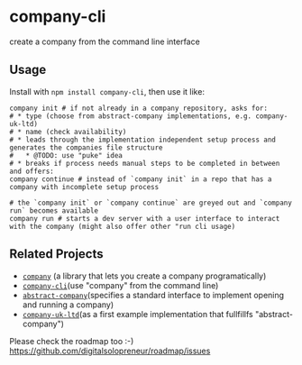 # company-cli
create a company from the command line interface

## Usage

Install with `npm install company-cli`, then use it like:

```
company init # if not already in a company repository, asks for:
# * type (choose from abstract-company implementations, e.g. company-uk-ltd)
# * name (check availability)
# * leads through the implementation independent setup process and generates the companies file structure
#   * @TODO: use "puke" idea
# * breaks if process needs manual steps to be completed in between and offers:
company continue # instead of `company init` in a repo that has a company with incomplete setup process

# the `company init` or `company continue` are greyed out and `company run` becomes available
company run # starts a dev server with a user interface to interact with the company (might also offer other "run cli usage)
```

## Related Projects
* [`company`](https://github.com/digitalsolopreneur/company) (a library that lets you create a company programatically)
* [`company-cli`](https://github.com/digitalsolopreneur/company-cli)(use "company" from the command line)
* [`abstract-company`](https://github.com/digitalsolopreneur/abstract-company)(specifies a standard interface to implement opening and running a company)
* [`company-uk-ltd`](https://github.com/digitalsolopreneur/company-uk-ltd)(as a first example implementation that fullfillfs "abstract-company")

Please check the roadmap too :-)
https://github.com/digitalsolopreneur/roadmap/issues
